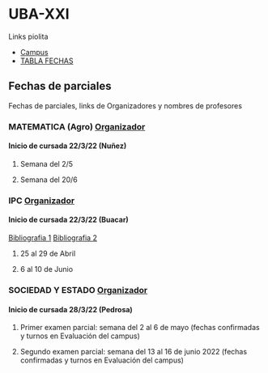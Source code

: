  #  UBA-XXI 
 
 Links piolita 
 
 - [Campus](https://www.ubaxxicampusvirtual.uba.ar/user/profile.php)
 - [TABLA FECHAS](https://github.com/Pebrd/UBA-XXI/blob/701683e5a01f94584343c7ab32a4627127246c6a/TABLA%20FECHAS%20MATE,%20IPC,%20SyE.pdf)

## Fechas de parciales 

Fechas de parciales, links de Organizadores y nombres de profesores 

### MATEMATICA (Agro) [Organizador](https://github.com/Pebrd/UBA-XXI/blob/1034039da859dec7047e388844211a664fecce02/Organizadores/Organizador_%20MateAgro_%201C_2022.pdf) 
#### Inicio de cursada 22/3/22 (Nuñez)

1) Semana del 2/5

2) Semana del 20/6  



### IPC [Organizador](https://github.com/Pebrd/UBA-XXI/blob/1034039da859dec7047e388844211a664fecce02/Organizadores/Organizador.pdf) 
#### Inicio de cursada 22/3/22 (Buacar)
[Bibliografia 1](https://github.com/Pebrd/UBA-XXI/blob/4602ccfe704ae3bad8f07d681e8e9a7ab549f700/Fuente%20Directa%20El%20origen%20de%20las%20Especies%20-%20Darwin%20U.%201%20IPC%20CI%20.pdf) [Bibliografia 2](https://github.com/Pebrd/UBA-XXI/blob/b27822055a373fc224796ae8e62a1de00ebcdde5/TeorasdelaCiencia-primerasaproximaciones-2016.pdf)



1) 25 al 29 de Abril 

2) 6 al 10 de Junio

### SOCIEDAD Y ESTADO [Organizador](https://github.com/Pebrd/UBA-XXI/blob/1034039da859dec7047e388844211a664fecce02/Organizadores/Organizador%20ICSE%201C%202022.pdf)
#### Inicio de cursada 28/3/22 (Pedrosa) 

1) Primer examen parcial: semana del 2 al 6 de mayo (fechas confirmadas y turnos en Evaluación del campus)

2) Segundo examen parcial: semana del 13 al 16 de junio 2022 (fechas confirmadas y turnos en Evaluación del campus)


